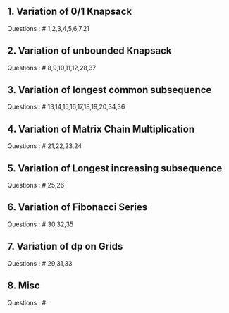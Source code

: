 ## 1. Variation of 0/1 Knapsack
   Questions :
    # 1,2,3,4,5,6,7,21

## 2. Variation of unbounded Knapsack
   Questions :
    # 8,9,10,11,12,28,37
    
## 3. Variation of longest common subsequence
   Questions :
    # 13,14,15,16,17,18,19,20,34,36
    
## 4. Variation of Matrix Chain Multiplication
   Questions :
    # 21,22,23,24
    

## 5. Variation of Longest increasing subsequence
   Questions :
    # 25,26
    
## 6. Variation of Fibonacci Series
   Questions :
    # 30,32,35
    
## 7. Variation of dp on Grids
   Questions :
    # 29,31,33
    
## 8. Misc
   Questions :
    #    
    
    
     
    
    
    
    
    
    
    
    
    
    
 
